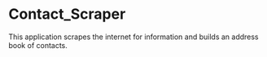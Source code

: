 # Contact_Scraper
This application scrapes the internet for information and builds an address book of contacts.

